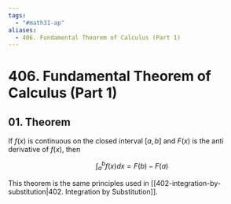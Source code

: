 ```yaml
---
tags:
  - "#math31-ap"
aliases:
  - 406. Fundamental Theorem of Calculus (Part 1)
---
```

# 406. Fundamental Theorem of Calculus (Part 1)

## 01. Theorem

If $f(x)$ is continuous on the closed interval $[a, b]$ and $F(x)$ is the anti derivative of $f(x)$, then

$$
\int_a^bf(x)dx = F(b)-F(a)
$$

This theorem is the same principles used in [[402-integration-by-substitution|402. Integration by Substitution]].
